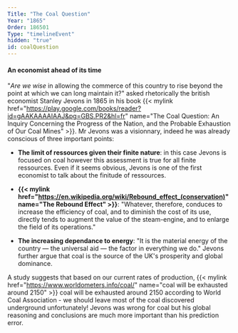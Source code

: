 ```yaml
---
Title: "The Coal Question"
Year: "1865"
Order: 186501
Type: "timelineEvent"
hidden: "true"
id: coalQuestion
---
```


#### An economist ahead of its time

"*Are we wise* in allowing the commerce of this country to rise beyond the point at which we can long maintain it?" asked rhetorically the british economist Stanley Jevons in 1865 in his book {{< mylink href="https://play.google.com/books/reader?id=gAAKAAAAIAAJ&pg=GBS.PR2&hl=fr" name="The Coal Question: An Inquiry Concerning the Progress of the Nation, and the Probable Exhaustion of Our Coal Mines" >}}. Mr Jevons was a visionnary, indeed he was already conscious of three important points:

- **The limit of ressources given their finite nature**: in this case Jevons is focused on coal however this assessment is true for all finite ressources. Even if it seems obvious, Jevons is one of the first economist to talk about the finitude of ressources.

- **{{< mylink href="https://en.wikipedia.org/wiki/Rebound_effect_(conservation)" name="The Rebound Effect" >}}**: "Whatever, therefore, conduces to increase the efficiency of coal, and to diminish the cost of its use, directly tends to augment the value of the steam-engine, and to enlarge the field of its operations."

- **The increasing dependance to energy**: "It is the material energy of the country — the universal aid — the factor in everything we do." Jevons further argue that coal is the source of the UK's prosperity and global dominance.

A study suggests that based on our current rates of production, {{< mylink href="https://www.worldometers.info/coal/" name="coal will be exhausted around 2150" >}} coal will be exhausted around 2150 according to World Coal Association - we should leave most of the coal discovered underground unfortunately! Jevons was wrong for coal but his global reasoning and conclusions are much more important than his prediction error.